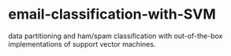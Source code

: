 # email-classification-with-SVM
data partitioning and ham/spam classification with out-of-the-box implementations of support vector machines.
